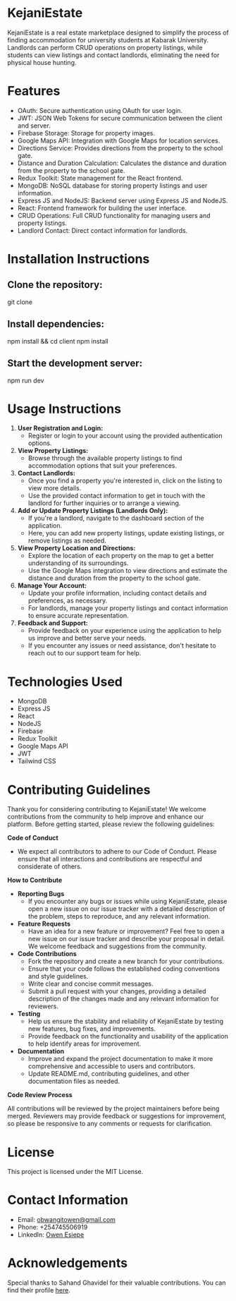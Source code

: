 <h1>KejaniEstate</h1>
KejaniEstate is a real estate marketplace designed to simplify the process of finding accommodation for university students at Kabarak University. Landlords can perform CRUD operations on property listings, while students can view listings and contact landlords, eliminating the need for physical house hunting.

<h1>Features</h1>
<ul>
  <li>OAuth: Secure authentication using OAuth for user login.</li>
  <li>JWT: JSON Web Tokens for secure communication between the client and server.</li>
  <li>Firebase Storage: Storage for property images.</li>
  <li>Google Maps API: Integration with Google Maps for location services.</li>
  <li>Directions Service: Provides directions from the property to the school gate.</li>
  <li>Distance and Duration Calculation: Calculates the distance and duration from the property to the school gate.</li>
  <li>Redux Toolkit: State management for the React frontend.</li>
  <li>MongoDB: NoSQL database for storing property listings and user information.</li>
  <li>Express JS and NodeJS: Backend server using Express JS and NodeJS.</li>
  <li>React: Frontend framework for building the user interface.</li>
  <li>CRUD Operations: Full CRUD functionality for managing users and property listings.</li>
  <li>Landlord Contact: Direct contact information for landlords.</li>
</ul>
<h1>Installation Instructions</h1>
<h2>Clone the repository:</h2>

git clone <repository url>
<br />
<h2>Install dependencies:</h2>
npm install &&
cd client
npm install
<br />
<h2>Start the development server:</h2>
npm run dev
<h1>Usage Instructions</h1>
<ol>
  <li><strong>User Registration and Login:</strong>
    <ul>
      <li>Register or login to your account using the provided authentication options.</li>
    </ul>
  </li>
  <li><strong>View Property Listings:</strong>
    <ul>
      <li>Browse through the available property listings to find accommodation options that suit your preferences.</li>
    </ul>
  </li>
  <li><strong>Contact Landlords:</strong>
    <ul>
      <li>Once you find a property you're interested in, click on the listing to view more details.</li>
      <li>Use the provided contact information to get in touch with the landlord for further inquiries or to arrange a viewing.</li>
    </ul>
  </li>
  <li><strong>Add or Update Property Listings (Landlords Only):</strong>
    <ul>
      <li>If you're a landlord, navigate to the dashboard section of the application.</li>
      <li>Here, you can add new property listings, update existing listings, or remove listings as needed.</li>
    </ul>
  </li>
  <li><strong>View Property Location and Directions:</strong>
    <ul>
      <li>Explore the location of each property on the map to get a better understanding of its surroundings.</li>
      <li>Use the Google Maps integration to view directions and estimate the distance and duration from the property to the school gate.</li>
    </ul>
  </li>
  <li><strong>Manage Your Account:</strong>
    <ul>
      <li>Update your profile information, including contact details and preferences, as necessary.</li>
      <li>For landlords, manage your property listings and contact information to ensure accurate representation.</li>
    </ul>
  </li>
  <li><strong>Feedback and Support:</strong>
    <ul>
      <li>Provide feedback on your experience using the application to help us improve and better serve your needs.</li>
      <li>If you encounter any issues or need assistance, don't hesitate to reach out to our support team for help.</li>
    </ul>
  </li>
</ol>
<h1>Technologies Used</h1>
<ul>
  <li>MongoDB</li>
  <li>Express JS</li>
  <li>React</li>
  <li>NodeJS</li>
  <li>Firebase</li>
  <li>Redux Toolkit</li>
  <li>Google Maps API</li>
  <li>JWT</li>
  <li>Tailwind CSS</li>
</ul>
<h1>Contributing Guidelines</h1>
<p>Thank you for considering contributing to KejaniEstate! We welcome contributions from the community to help improve and enhance our platform. Before getting started, please review the following guidelines:</p>

<p><strong>Code of Conduct</strong></p>
<ul>
  <li>We expect all contributors to adhere to our Code of Conduct. Please ensure that all interactions and contributions are respectful and considerate of others.</li>
</ul>

<p><strong>How to Contribute</strong></p>
<ul>
  <li><strong>Reporting Bugs</strong>
    <ul>
      <li>If you encounter any bugs or issues while using KejaniEstate, please open a new issue on our issue tracker with a detailed description of the problem, steps to reproduce, and any relevant information.</li>
    </ul>
  </li>
  <li><strong>Feature Requests</strong>
    <ul>
      <li>Have an idea for a new feature or improvement? Feel free to open a new issue on our issue tracker and describe your proposal in detail. We welcome feedback and suggestions from the community.</li>
    </ul>
  </li>
  <li><strong>Code Contributions</strong>
    <ul>
      <li>Fork the repository and create a new branch for your contributions.</li>
      <li>Ensure that your code follows the established coding conventions and style guidelines.</li>
      <li>Write clear and concise commit messages.</li>
      <li>Submit a pull request with your changes, providing a detailed description of the changes made and any relevant information for reviewers.</li>
    </ul>
  </li>
  <li><strong>Testing</strong>
    <ul>
      <li>Help us ensure the stability and reliability of KejaniEstate by testing new features, bug fixes, and improvements.</li>
      <li>Provide feedback on the functionality and usability of the application to help identify areas for improvement.</li>
    </ul>
  </li>
  <li><strong>Documentation</strong>
    <ul>
      <li>Improve and expand the project documentation to make it more comprehensive and accessible to users and contributors.</li>
      <li>Update README.md, contributing guidelines, and other documentation files as needed.</li>
    </ul>
  </li>
</ul>

<p><strong>Code Review Process</strong></p>
<p>All contributions will be reviewed by the project maintainers before being merged. Reviewers may provide feedback or suggestions for improvement, so please be responsive to any comments or requests for clarification.</p>
<h1>License</h1>
<p>This project is licensed under the MIT License.</p>
<h1>Contact Information</h1>
<ul>
  <li>Email: <a href="mailto:obwangitowen@gmail.com">obwangitowen@gmail.com</a></li>
  <li>Phone: +254745506919</li>
  <li>LinkedIn: <a href="https://www.linkedin.com/in/owen-esiepe/">Owen Esiepe</a></li>
</ul>
<h1>Acknowledgements</h1>
<p>Special thanks to Sahand Ghavidel for their valuable contributions. You can find their profile <a href="https://github.com/sahandghavidel">here</a>.</p>


